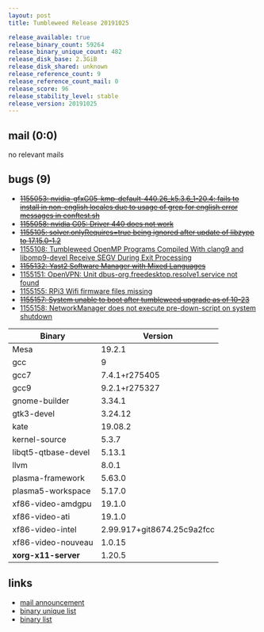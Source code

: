 ```yaml
---
layout: post
title: Tumbleweed Release 20191025

release_available: true
release_binary_count: 59264
release_binary_unique_count: 482
release_disk_base: 2.3GiB
release_disk_shared: unknown
release_reference_count: 9
release_reference_count_mail: 0
release_score: 96
release_stability_level: stable
release_version: 20191025
---
```


## mail (0:0)

no relevant mails

## bugs (9)

<!--more-->

- ~~[1155053: nvidia-gfxG05-kmp-default-440.26_k5.3.6_1-20.4: fails to install in non-english locales due to usage of grep for english error messages in conftest.sh](https://bugzilla.opensuse.org/show_bug.cgi?id=1155053)~~
- ~~[1155058: nvidia G05: Driver 440 does not work](https://bugzilla.opensuse.org/show_bug.cgi?id=1155058)~~
- ~~[1155105: solver.onlyRequires=true being ignored after update of libzypp to 17.15.0-1.2](https://bugzilla.opensuse.org/show_bug.cgi?id=1155105)~~
- [1155108: Tumbleweed OpenMP Programs Compiled With clang9 and libomp9-devel Receive SEGV During Exit Processing](https://bugzilla.opensuse.org/show_bug.cgi?id=1155108)
- ~~[1155132: Yast2 Software Manager with Mixed Languages](https://bugzilla.opensuse.org/show_bug.cgi?id=1155132)~~
- [1155151: OpenVPN: Unit dbus-org.freedesktop.resolve1.service not found](https://bugzilla.opensuse.org/show_bug.cgi?id=1155151)
- [1155155: RPi3 Wifi firmware files missing](https://bugzilla.opensuse.org/show_bug.cgi?id=1155155)
- ~~[1155157: System unable to boot after tumbleweed upgrade as of 10-23](https://bugzilla.opensuse.org/show_bug.cgi?id=1155157)~~
- [1155158: NetworkManager does not execute pre-down-script on system shutdown](https://bugzilla.opensuse.org/show_bug.cgi?id=1155158)

Binary | Version
--- | ---
Mesa | 19.2.1
gcc | 9
gcc7 | 7.4.1+r275405
gcc9 | 9.2.1+r275327
gnome-builder | 3.34.1
gtk3-devel | 3.24.12
kate | 19.08.2
kernel-source | 5.3.7
libqt5-qtbase-devel | 5.13.1
llvm | 8.0.1
plasma-framework | 5.63.0
plasma5-workspace | 5.17.0
xf86-video-amdgpu | 19.1.0
xf86-video-ati | 19.1.0
xf86-video-intel | 2.99.917+git8674.25c9a2fcc
xf86-video-nouveau | 1.0.15
**xorg-x11-server** | 1.20.5

## links

- [mail announcement](https://lists.opensuse.org/opensuse-factory/2019-10/msg00365.html)
- [binary unique list](http://download.opensuse.org/history/20191025/rpm.unique.list)
- [binary list](http://download.opensuse.org/history/20191025/rpm.list)
